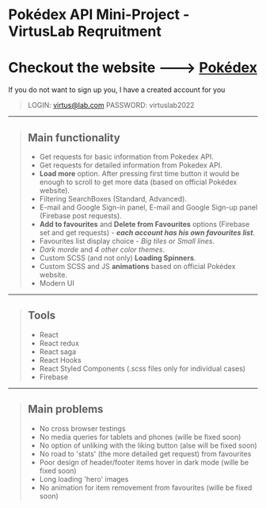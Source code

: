 # Pokédex API Mini-Project - VirtusLab Reqruitment

# Checkout the website ---> [Pokédex](https://www.dhunanyan.com/pokedex)
If you do not want to sign up you, I have a created account for you
> LOGIN: virtus@lab.com
> PASSWORD: virtuslab2022

---

> ## Main functionality
> - Get requests for basic information from Pokedex API.
> - Get requests for detailed information from Pokedex API.
> - **Load more** option. After pressing first time button it would be enough to scroll to get more data (based on official Pokédex website).
> - Filtering SearchBoxes (Standard, Advanced).
> - E-mail and Google Sign-in panel, E-mail and Google Sign-up panel (Firebase post requests).
> - **Add to favourites** and **Delete from Favourites** options (Firebase set and get requests) - ***each account has his own favourites list***.
> - Favourites list display choice - *Big tiles* or *Small lines*.
> - *Dark morde* and *4 other color themes*.
> - Custom SCSS (and not only) **Loading Spinners**.
> - Custom SCSS and JS **animations** based on official Pokédex website.
> - Modern UI

---

> ## Tools
> - React
> - React redux
> - React saga
> - React Hooks
> - React Styled Components (.scss files only for individual cases)
> - Firebase

---

> ## Main problems
> - No cross browser testings
> - No media queries for tablets and phones (wille be fixed soon)
> - No option of unliking with the liking button (alse will be fixed soon)
> - No road to 'stats' (the more detailed get request) from favourites
> - Poor design of header/footer items hover in dark mode (wille be fixed soon)
> - Long loading 'hero' images
> - No animation for item removement from favourites (wille be fixed soon)
